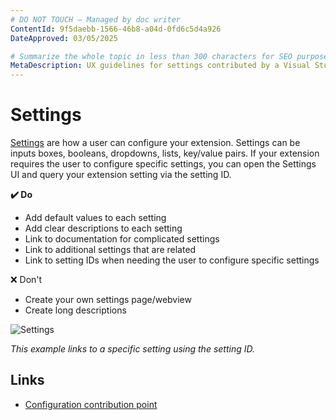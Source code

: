```yaml
---
# DO NOT TOUCH — Managed by doc writer
ContentId: 9f5daebb-1566-46b8-a04d-0fd6c5d4a926
DateApproved: 03/05/2025

# Summarize the whole topic in less than 300 characters for SEO purpose
MetaDescription: UX guidelines for settings contributed by a Visual Studio Code extension.
---
```


# Settings

[Settings](/api/references/contribution-points#contributes.configuration) are how a user can configure your extension. Settings can be inputs boxes, booleans, dropdowns, lists, key/value pairs. If your extension requires the user to configure specific settings, you can open the Settings UI and query your extension setting via the setting ID.

**✔️ Do**

* Add default values to each setting
* Add clear descriptions to each setting
* Link to documentation for complicated settings
* Link to additional settings that are related
* Link to setting IDs when needing the user to configure specific settings

❌ Don't

* Create your own settings page/webview
* Create long descriptions

![Settings](images/examples/settings.png)

*This example links to a specific setting using the setting ID.*

## Links

* [Configuration contribution point](/api/references/contribution-points#contributes.configuration)
